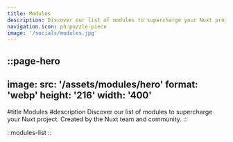 ```yaml
---
title: Modules
description: Discover our list of modules to supercharge your Nuxt project. Created by the Nuxt team and community.
navigation.icon: ph:puzzle-piece
image: '/socials/modules.jpg'
---
```


::page-hero
---
image:
  src: '/assets/modules/hero'
  format: 'webp'
  height: '216'
  width: '400'
---
#title
Modules
#description
Discover our list of modules to supercharge your Nuxt project. Created by the Nuxt team and community.
::

::modules-list
::
